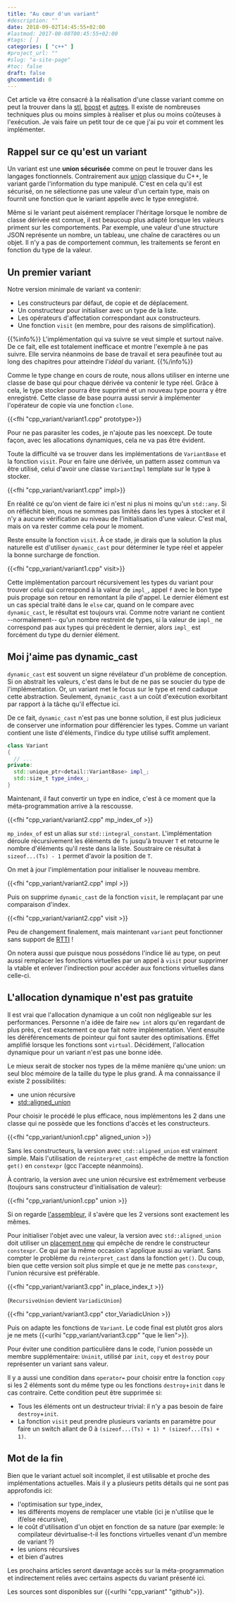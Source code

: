 ```yaml
---
title: "Au cœur d'un variant"
#description: ""
date: 2018-09-02T14:45:55+02:00
#lastmod: 2017-08-08T00:45:55+02:00
#tags: [ ]
categories: [ "c++" ]
#project_url: ""
#slug: "a-site-page"
#toc: false
draft: false
ghcommentid: 0
---
```


Cet article va être consacré à la réalisation d'une classe variant comme on peut la trouver dans la [stl](http://en.cppreference.com/w/cpp/utility/variant), [boost](http://en.cppreference.com/w/cpp/utility/variant) et [autres](https://github.com/mapbox/variant). Il existe de nombreuses techniques plus ou moins simples à réaliser et plus ou moins coûteuses à l'exécution. Je vais faire un petit tour de ce que j'ai pu voir et comment les implémenter.


## Rappel sur ce qu'est un variant

Un variant est une **union sécurisée** comme on peut le trouver dans les langages fonctionnels.
Contrairement aux [union](http://en.cppreference.com/w/cpp/language/union) classique du C++, le variant garde l'information du type manipulé.
C'est en cela qu'il est sécurisé, on ne sélectionne pas une valeur d'un certain type,
mais on fournit une fonction que le variant appelle avec le type enregistré.

Même si le variant peut aisément remplacer l'héritage lorsque le nombre de classe dérivée est connue,
il est beaucoup plus adapté lorsque les valeurs priment sur les comportements.
Par exemple, une valeur d'une structure JSON représente un nombre, un tableau, une chaîne de caractères ou un objet.
Il n'y a pas de comportement commun, les traitements se feront en fonction du type de la valeur.


## Un premier variant

Notre version minimale de variant va contenir:

- Les constructeurs par défaut, de copie et de déplacement.
- Un constructeur pour initialiser avec un type de la liste.
- Les opérateurs d'affectation correspondant aux constructeurs.
- Une fonction `visit` (en membre, pour des raisons de simplification).

{{%info%}}
  L'implémentation qui va suivre se veut simple et surtout naïve. De ce fait, elle est totalement inefficace et montre l'exemple à ne pas suivre.
  Elle servira néanmoins de base de travail et sera peaufinée tout au long des chapitres pour atteindre l'*idéal* du variant.
{{%/info%}}

Comme le type change en cours de route, nous allons utiliser en interne une classe de base qui pour chaque dérivée va contenir le type réel.
Grâce à cela, le type stocker pourra être supprimé et un nouveau type pourra y être enregistré.
Cette classe de base pourra aussi servir à implémenter l'opérateur de copie via une fonction `clone`.

{{<fhi "cpp_variant/variant1.cpp" prototype>}}

Pour ne pas parasiter les codes, je n'ajoute pas les noexcept. De toute façon, avec les allocations dynamiques, cela ne va pas être évident.

Toute la difficulté va se trouver dans les implémentations de `VariantBase` et la fonction `visit`. Pour en faire une dérivée, un pattern assez commun va être utilisé, celui d'avoir une classe `VariantImpl` template sur le type à stocker.

{{<fhi "cpp_variant/variant1.cpp" impl>}}

En réalité ce qu'on vient de faire ici n'est ni plus ni moins qu'un `std::any`. Si on réfléchit bien, nous ne sommes pas limités dans les types à stocker et il n'y a aucune vérification au niveau de l'initialisation d'une valeur. C'est mal, mais on va rester comme cela pour le moment.

Reste ensuite la fonction `visit`. À ce stade, je dirais que la solution la plus naturelle est d'utiliser `dynamic_cast` pour déterminer le type réel et appeler la bonne surcharge de fonction.

{{<fhi "cpp_variant/variant1.cpp" visit>}}

Cette implémentation parcourt récursivement les types du variant pour trouver celui qui correspond à la valeur de `impl_`, appel `f` avec le bon type puis propage son retour en remontant la pile d'appel.
Le dernier élément est un cas spécial traité dans le `else` car, quand on le compare avec `dynamic_cast`, le résultat est toujours vrai.
Comme notre variant ne contient --normalement-- qu'un nombre restreint de types, si la valeur de `impl_` ne correspond pas aux types qui précèdent le dernier, alors `impl_` est forcément du type du dernier élément.


## Moi j'aime pas dynamic_cast

`dynamic_cast` est souvent un signe révélateur d'un problème de conception. Si on abstrait les valeurs, c'est dans le but de ne pas se soucier du type de l'implémentation. Or, un variant met le focus sur le type et rend caduque cette abstraction. Seulement, `dynamic_cast` a un coût d'exécution exorbitant par rapport à la tâche qu'il effectue ici.

De ce fait, `dynamic_cast` n'est pas une bonne solution, il est plus judicieux de conserver une information pour différencier les types. Comme un variant contient une liste d'éléments, l'indice du type utilisé suffit amplement.

```cpp
class Variant
{
  // ...
private:
  std::unique_ptr<detail::VariantBase> impl_;
  std::size_t type_index_;
}
```

Maintenant, il faut convertir un type en indice, c'est à ce moment que la méta-programmation arrive à la rescousse.

{{<fhi "cpp_variant/variant2.cpp" mp_index_of >}}

`mp_index_of` est un alias sur `std::integral_constant`. L'implémentation déroule récursivement les éléments de `Ts` jusqu'à trouver `T` et retourne le nombre d'éléments qu'il reste dans la liste. Soustraire ce résultat à `sizeof...(Ts) - 1` permet d'avoir la position de `T`.

On met à jour l'implémentation pour initialiser le nouveau membre.

{{<fhi "cpp_variant/variant2.cpp" impl >}}

Puis on supprime `dynamic_cast` de la fonction `visit`, le remplaçant par une comparaison d'index.

{{<fhi "cpp_variant/variant2.cpp" visit >}}

Peu de changement finalement, mais maintenant `variant` peut fonctionner sans support de [RTTI](https://fr.wikipedia.org/wiki/Run-time_type_information) !

On notera aussi que puisque nous possédons l'indice lié au type, on peut aussi remplacer les fonctions virtuelles par un appel à `visit` pour supprimer la vtable et enlever l'indirection pour accéder aux fonctions virtuelles dans celle-ci.


## L'allocation dynamique n'est pas gratuite

Il est vrai que l'allocation dynamique a un coût non négligeable sur les performances. Personne n'a idée de faire `new int` alors qu'en regardant de plus près, c'est exactement ce que fait notre implémentation. Vient ensuite les déréférencements de pointeur qui font sauter des optimisations. Effet amplifié lorsque les fonctions sont `virtual`. Décidément, l'allocation dynamique pour un variant n'est pas une bonne idée.

Le mieux serait de stocker nos types de la même manière qu'une union: un seul bloc mémoire de la taille du type le plus grand. À ma connaissance il existe 2 possibilités:

- une union récursive
- [std::aligned_union](http://en.cppreference.com/w/cpp/types/aligned_union)

Pour choisir le procédé le plus efficace, nous implémentons les 2 dans une classe qui ne possède que les fonctions d'accès et les constructeurs.

{{<fhi "cpp_variant/union1.cpp" aligned_union >}}

Sans les constructeurs, la version avec `std::aligned_union` est vraiment simple. Mais l'utilisation de `reinterpret_cast` empêche de mettre la fonction `get()` en `constexpr` (gcc l'accepte néanmoins).

À contrario, la version avec une union récursive est extrêmement verbeuse (toujours sans constructeur d'initialisation de valeur):

{{<fhi "cpp_variant/union1.cpp" union >}}

Si on regarde [l'assembleur](https://godbolt.org/g/xu9fwh), il s'avère que les 2 versions sont exactement les mêmes.

Pour initialiser l'objet avec une valeur, la version avec `std::aligned_union` doit utiliser un [placement new](http://en.cppreference.com/w/cpp/language/new) qui empêche de rendre le constructeur `constexpr`. Ce qui par la même occasion s'applique aussi au variant. Sans compter le problème du `reinterpret_cast` dans la fonction `get()`. Du coup, bien que cette version soit plus simple et que je ne mette pas `constexpr`, l'union récursive est préférable.

{{<fhi "cpp_variant/variant3.cpp" in_place_index_t >}}

(`RecursiveUnion` devient `VariadicUnion`)

{{<fhi "cpp_variant/variant3.cpp" ctor_VariadicUnion >}}

Puis on adapte les fonctions de `Variant`.
Le code final est plutôt gros alors je ne mets {{<urlhi "cpp_variant/variant3.cpp" "que le lien">}}.

Pour éviter une condition particulière dans le code, l'union possède un membre supplémentaire: `Uninit`, utilisé par `init`, `copy` et `destroy` pour représenter un variant sans valeur.

Il y a aussi une condition dans `operator=` pour choisir entre la fonction `copy` si les 2 éléments sont du même type ou les fonctions `destroy`+`init` dans le cas contraire. Cette condition peut être supprimée si:

- Tous les éléments ont un destructeur trivial: il n'y a pas besoin de faire `destroy`+`init`.
- La fonction `visit` peut prendre plusieurs variants en paramètre pour faire un switch allant de 0 à `(sizeof...(Ts) + 1) * (sizeof...(Ts) + 1)`.


## Mot de la fin

Bien que le variant actuel soit incomplet, il est utilisable et proche des implémentations actuelles. Mais il y a plusieurs petits détails qui ne sont pas approfondis ici:

- l'optimisation sur type_index,
- les différents moyens de remplacer une vtable (ici je n'utilise que le if/else récursive),
- le coût d'utilisation d'un objet en fonction de sa nature (par exemple: le compilateur dévirtualise-t-il les fonctions virtuelles venant d'un membre de variant ?)
- les unions récursives
- et bien d'autres

Les prochains articles seront davantage accès sur la méta-programmation et indirectement reliés avec certains aspects du variant présenté ici.

Les sources sont disponibles sur {{<urlhi "cpp_variant" "github">}}.

